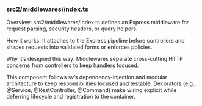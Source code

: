 ### src2/middlewares/index.ts

Overview: src2/middlewares/index.ts defines an Express middleware for request parsing, security headers, or query helpers.

How it works: It attaches to the Express pipeline before controllers and shapes requests into validated forms or enforces policies.

Why it’s designed this way: Middlewares separate cross-cutting HTTP concerns from controllers to keep handlers focused.

This component follows sv’s dependency-injection and modular architecture to keep responsibilities focused and testable. Decorators (e.g., @Service, @RestController, @Command) make wiring explicit while deferring lifecycle and registration to the container.
